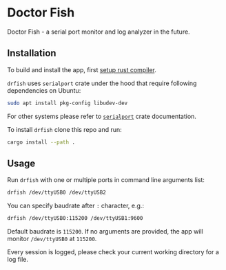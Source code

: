 # Doctor Fish

Doctor Fish - a serial port monitor and log analyzer in the future.

## Installation

To build and install the app, first [setup rust compiler](https://www.rust-lang.org/tools/install).

`drfish` uses `serialport` crate under the hood that require following dependencies on Ubuntu:
```bash
sudo apt install pkg-config libudev-dev
```

For other systems please refer to [`serialport`](https://github.com/serialport/serialport-rs) crate documentation.

To install `drfish` clone this repo and run:
```bash
cargo install --path .
```

## Usage

Run `drfish` with one or multiple ports in command line arguments list:
```bash
drfish /dev/ttyUSB0 /dev/ttyUSB2
```
You can specify baudrate after `:` character, e.g.:
```bash
drfish /dev/ttyUSB0:115200 /dev/ttyUSB1:9600
```
Default baudrate is `115200`. If no arguments are provided, the app will monitor `/dev/ttyUSB0` at `115200`.

Every session is logged, please check your current working directory for a log file.
